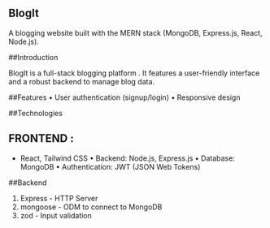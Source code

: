 ## BlogIt
A blogging website built with the MERN stack (MongoDB, Express.js, React, Node.js).

##Introduction

BlogIt is a full-stack blogging platform . It features a user-friendly interface and a robust backend to manage blog data.

##Features
 •	User authentication (signup/login)
 •	Responsive design

 ##Technologies
 ##	FRONTEND :
 -  React, Tailwind CSS 
 •	Backend: Node.js, Express.js
 •	Database: MongoDB
 •	Authentication:  JWT (JSON Web Tokens)

 ##Backend
1.	Express - HTTP Server
2.	mongoose - ODM to connect to MongoDB
3.	zod - Input validation

 
